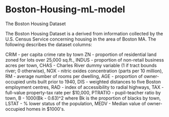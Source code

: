 # Boston-Housing-mL-model
The Boston Housing Dataset

The Boston Housing Dataset is a derived from information collected by the U.S. Census Service concerning housing in the area of Boston MA. The following describes the dataset columns:

CRIM - per capita crime rate by town
ZN - proportion of residential land zoned for lots over 25,000 sq.ft.,
INDUS - proportion of non-retail business acres per town,
CHAS - Charles River dummy variable (1 if tract bounds river; 0 otherwise),
NOX - nitric oxides concentration (parts per 10 million),
RM - average number of rooms per dwelling,
AGE - proportion of owner-occupied units built prior to 1940,
DIS - weighted distances to five Boston employment centres,
RAD - index of accessibility to radial highways,
TAX - full-value property-tax rate per $10,000,
PTRATIO - pupil-teacher ratio by town,
B - 1000(Bk - 0.63)^2 where Bk is the proportion of blacks by town,
LSTAT - % lower status of the population,
MEDV - Median value of owner-occupied homes in $1000's.
